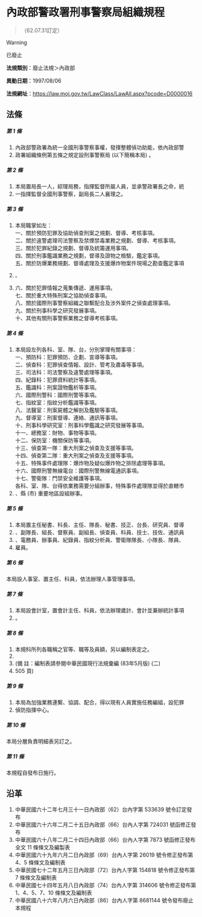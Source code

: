 # 內政部警政署刑事警察局組織規程
> （62.07.31訂定）


> [!WARNING]
> 已廢止


**法規類別**：廢止法規＞內政部

**異動日期**：1997/08/06  

**法規網址**：https://law.moj.gov.tw/LawClass/LawAll.aspx?pcode=D0000016



## 法條
##### 第 1 條
1. 內政部警政署為統一全國刑事警察事權，發揮整體偵功助能，依內政部警
1. 政署組織條例第五條之規定設刑事警察局 (以下簡稱本局) 。

##### 第 2 條
1. 本局置局長一人，綜理局務，指揮監督所屬人員，並承警政署長之命，統
1. 一指揮監督全國刑事警察，副局長二人襄理之。

##### 第 3 條
1. 本局職掌如左：  
一、關於預防犯罪及協助偵查刑案之規劃、督導、考核事項。  
二、關於違警處理司法警察及禁煙禁毒業務之規劃、督導、考核事項。  
三、關於犯罪紀錄之規劃、督導及統籌運用事項。  
四、關於刑事鑑識業務之規劃，督導及證物之檢驗，鑑定事項。  
五、關於防爆業務規劃、督導處理及支援爆炸物案件現場之勘查鑑定事項
1.     。
1. 六、關於犯罪情報之蒐集傳遞、運用事項。  
七、關於重大特殊刑案之協助偵查事項。  
八、關於國際刑事警察組織之聯繫配合及涉外案件之偵查處理事項。  
九、關於刑事科學之研究發展事項。  
十、其他有關刑事警察業務之督導考核事項。

##### 第 4 條
1. 本局設左列各科、室、隊、台，分別掌理有關事項：  
一、預防科：犯罪預防、企劃、宣導等事項。  
二、偵查科：犯罪偵查情報、設計、管考及肅毒等事項。  
三、司法科：司法警察及違警處理等事項。  
四、紀錄科：犯罪資料統計等事項。  
五、鑑識科：刑案證物鑑析等事項。  
六、國際刑警科：國際刑警等事項。  
七、指紋室：指紋分析鑑識等事項。  
八、法醫室：刑案屍體之解剖及鑑驗等事項。  
九、督導室：刑案督導、連絡、通訊等事項。  
十、刑事科學研究室：刑事科學鑑識之研究發展等事項。  
十一、總務室：財物、事物等事項。  
十二、保防室：機關保防等事項。  
十三、偵查第一隊：重大刑案之偵查及支援等事項。  
十四、偵查第二隊：重大刑案之偵查及支援等事項。  
十五、特殊事件處理隊：爆炸物及疑似爆炸物之排除處理等事項。  
十六、國際刑警無線電台：國際刑警無線電通訊事項。  
十七、警衛隊：門禁安全維護等事項。  
各科、室、隊、台得依業務需要分組辦事，特殊事件處理隊並得於直轄市
1. 、縣 (市) 重要地區設組辦事。

##### 第 5 條
1. 本局置主任秘書、科長、主任、隊長、秘書、技正、台長、研究員、督導
1. 、副隊長、組長、督察員、副組長、偵查員、科員、技士、技佐、通訊員
1. 、電務員、辦事員、紀錄員、指紋分析員、警衛隊隊長、小隊長、隊員、
1. 雇員。

##### 第 6 條
本局設人事室、置主任、科員，依法辦理人事管理事項。

##### 第 7 條
1. 本局設會計室，置會計主任、科員，依法辦理歲計、會計並兼辦統計事項
1. 。

##### 第 8 條
1. 本規科所列各職稱之官等、職等及員額，另以編制表定之。
1. 
1.  (備      註：編制表請參閱中華民國現行法規彙編 (83年5月版) (二)
1.   505 頁)

##### 第 9 條
1. 本局為加強業務連繫、協調、配合，得以現有人員實施任務編組，設犯罪
1. 偵防指揮中心。

##### 第 10 條
本局分層負責明細表另訂之。

##### 第 11 條
本規程自發布日施行。

## 沿革
1. 中華民國六十二年七月三十一日內政部（62）台內字第 533639 號令訂定發布
1. 中華民國六十六年二月二十五日內政部（66）台內人字第 724031 號函修正發布
1. 中華民國六十八年二月二十四日內政部（66）台內人字第 7873 號函修正發布全文 11 條條文及編製表
1. 中華民國六十九年六月二日內政部（69）台內人字第 26019  號令修正發布第 4、5 條條文及編制表
1. 中華民國七十二年五月三日內政部（72）台內人字第 154818 號令修正發布第 7  條條文及編制表
1. 中華民國七十四年五月八日內政部（74）台內人字第 314606 號令修正發布第 1、4、5、7、10 條條文及編制表
1. 中華民國八十六年八月六日內政部（86）台內人字第 8681144  號令發布廢止本規程

